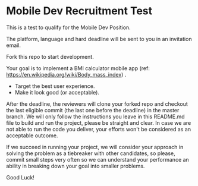 # Mobile Dev Recruitment Test

This is a test to qualify for the Mobile Dev Position.

The platform, language and hard deadline will be sent to you in an invitation email.

Fork this repo to start development.

Your goal is to implement a BMI calculator mobile app (ref: https://en.wikipedia.org/wiki/Body_mass_index) .

- Target the best user experience.
- Make it look good (or acceptable).

After the deadline, the reviewers will clone your forked repo and checkout the last eligible commit (the last one before the deadline) in the master branch.
We will only follow the instructions you leave in this README.md file to build and run the project, please be straight and clear.
In case we are not able to run the code you deliver, your efforts won't be considered as an acceptable outcome.

If we succeed in running your project, we will consider your approach in solving the problem as a tiebreaker with other candidates, so please, commit small steps very often so we can understand your performance an ability in breaking down your goal into smaller problems.

Good Luck!
